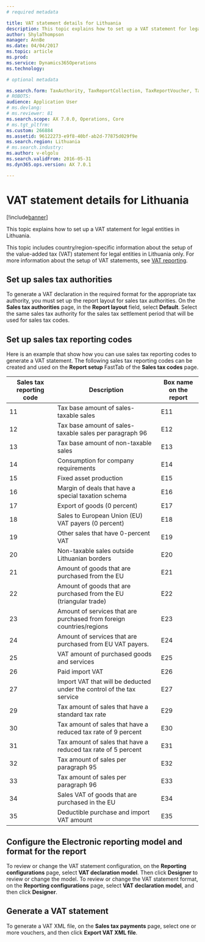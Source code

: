 ```yaml
---
# required metadata

title: VAT statement details for Lithuania
description: This topic explains how to set up a VAT statement for legal entities in Lithuania.
author: ShylaThompson
manager: AnnBe
ms.date: 04/04/2017
ms.topic: article
ms.prod: 
ms.service: Dynamics365Operations
ms.technology: 

# optional metadata

ms.search.form: TaxAuthority, TaxReportCollection, TaxReportVoucher, TaxTable
# ROBOTS: 
audience: Application User
# ms.devlang: 
# ms.reviewer: 81
ms.search.scope: AX 7.0.0, Operations, Core
# ms.tgt_pltfrm: 
ms.custom: 266884
ms.assetid: 96122273-e9f8-40bf-ab2d-77875d029f9e
ms.search.region: Lithuania
# ms.search.industry: 
ms.author: v-elgolu
ms.search.validFrom: 2016-05-31
ms.dyn365.ops.version: AX 7.0.1

---
```


# VAT statement details for Lithuania

[!include[banner](../includes/banner.md)]


This topic explains how to set up a VAT statement for legal entities in Lithuania.

This topic includes country/region-specific information about the setup of the value-added tax (VAT) statement for legal entities in Lithuania only. For more information about the setup of VAT statements, see [VAT reporting](emea-vat-reporting.md).

## Set up sales tax authorities
To generate a VAT declaration in the required format for the appropriate tax authority, you must set up the report layout for sales tax authorities. On the **Sales tax authorities** page, in the **Report layout** field, select **Default**. Select the same sales tax authority for the sales tax settlement period that will be used for sales tax codes.

## Set up sales tax reporting codes
Here is an example that show how you can use sales tax reporting codes to generate a VAT statement. The following sales tax reporting codes can be created and used on the **Report setup** FastTab of the **Sales tax codes** page.

| Sales tax reporting code | Description                                                           | Box name on the report |
|--------------------------|-----------------------------------------------------------------------|------------------------|
| 11                       | Tax base amount of sales-taxable sales                                | E11                    |
| 12                       | Tax base amount of sales-taxable sales per paragraph 96               | E12                    |
| 13                       | Tax base amount of non-taxable sales                                  | E13                    |
| 14                       | Consumption for company requirements                                  | E14                    |
| 15                       | Fixed asset production                                                | E15                    |
| 16                       | Margin of deals that have a special taxation schema                   | E16                    |
| 17                       | Export of goods (0 percent)                                           | E17                    |
| 18                       | Sales to European Union (EU) VAT payers (0 percent)                   | E18                    |
| 19                       | Other sales that have 0-percent VAT                                   | E19                    |
| 20                       | Non-taxable sales outside Lithuanian borders                          | E20                    |
| 21                       | Amount of goods that are purchased from the EU                        | E21                    |
| 22                       | Amount of goods that are purchased from the EU (triangular trade)     | E22                    |
| 23                       | Amount of services that are purchased from foreign countries/regions  | E23                    |
| 24                       | Amount of services that are purchased from EU VAT payers.             | E24                    |
| 25                       | VAT amount of purchased goods and services                            | E25                    |
| 26                       | Paid import VAT                                                       | E26                    |
| 27                       | Import VAT that will be deducted under the control of the tax service | E27                    |
| 29                       | Tax amount of sales that have a standard tax rate                     | E29                    |
| 30                       | Tax amount of sales that have a reduced tax rate of 9 percent         | E30                    |
| 31                       | Tax amount of sales that have a reduced tax rate of 5 percent         | E31                    |
| 32                       | Tax amount of sales per paragraph 95                                  | E32                    |
| 33                       | Tax amount of sales per paragraph 96                                  | E33                    |
| 34                       | Sales VAT of goods that are purchased in the EU                       | E34                    |
| 35                       | Deductible purchase and import VAT amount                             | E35                    |

## Configure the Electronic reporting model and format for the report
To review or change the VAT statement configuration, on the **Reporting configurations** page, select **VAT declaration model**. Then click **Designer** to review or change the model. To review or change the VAT statement format, on the **Reporting configurations** page, select **VAT declaration model**, and then click **Designer**.

## Generate a VAT statement
To generate a VAT XML file, on the **Sales tax payments** page, select one or more vouchers, and then click **Export VAT XML file**.



